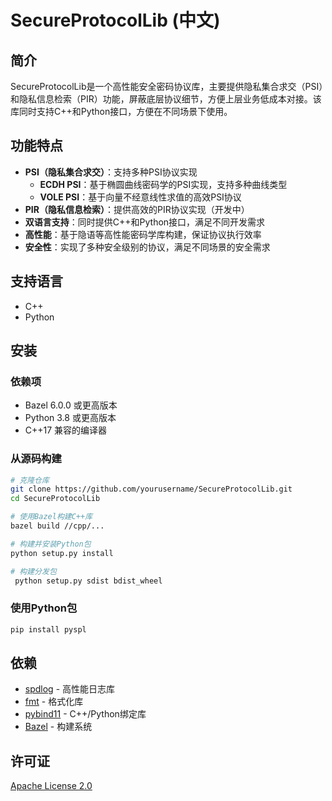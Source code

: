 # SecureProtocolLib (中文)

## 简介

SecureProtocolLib是一个高性能安全密码协议库，主要提供隐私集合求交（PSI）和隐私信息检索（PIR）功能，屏蔽底层协议细节，方便上层业务低成本对接。该库同时支持C++和Python接口，方便在不同场景下使用。

## 功能特点

- **PSI（隐私集合求交）**：支持多种PSI协议实现
  - **ECDH PSI**：基于椭圆曲线密码学的PSI实现，支持多种曲线类型
  - **VOLE PSI**：基于向量不经意线性求值的高效PSI协议
- **PIR（隐私信息检索）**：提供高效的PIR协议实现（开发中）
- **双语言支持**：同时提供C++和Python接口，满足不同开发需求
- **高性能**：基于隐语等高性能密码学库构建，保证协议执行效率
- **安全性**：实现了多种安全级别的协议，满足不同场景的安全需求

## 支持语言

- C++
- Python

## 安装

### 依赖项

- Bazel 6.0.0 或更高版本
- Python 3.8 或更高版本
- C++17 兼容的编译器

### 从源码构建

```bash
# 克隆仓库
git clone https://github.com/yourusername/SecureProtocolLib.git
cd SecureProtocolLib

# 使用Bazel构建C++库
bazel build //cpp/...

# 构建并安装Python包
python setup.py install

# 构建分发包
 python setup.py sdist bdist_wheel
```

### 使用Python包

```bash
pip install pyspl
```

## 依赖

- [spdlog](https://github.com/gabime/spdlog) - 高性能日志库
- [fmt](https://github.com/fmtlib/fmt) - 格式化库
- [pybind11](https://github.com/pybind/pybind11) - C++/Python绑定库
- [Bazel](https://bazel.build/) - 构建系统


## 许可证

[Apache License 2.0](LICENSE)